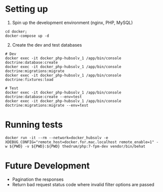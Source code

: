 # Setting up

1. Spin up the development environment (nginx, PHP, MySQL)

```
cd docker;
docker-compose up -d
```

2. Create the dev and test databases

```
# Dev
docker exec -it docker_php-hubsolv_1 /app/bin/console doctrine:database:create
docker exec -it docker_php-hubsolv_1 /app/bin/console doctrine:migrations:migrate
docker exec -it docker_php-hubsolv_1 /app/bin/console doctrine:fixtures:load

# Test
docker exec -it docker_php-hubsolv_1 /app/bin/console doctrine:database:create --env=test
docker exec -it docker_php-hubsolv_1 /app/bin/console doctrine:migrations:migrate --env=test
```

# Running tests

```
docker run -it --rm --network=docker_hubsolv -e XDEBUG_CONFIG="remote_host=docker.for.mac.localhost remote_enable=1" -w ${PWD} -v ${PWD}:${PWD} thedrum/php:7-fpm-dev vendor/bin/behat
```

# Future Development
 - Pagination the responses 
 - Return bad request status code where invalid filter options are passed
 
